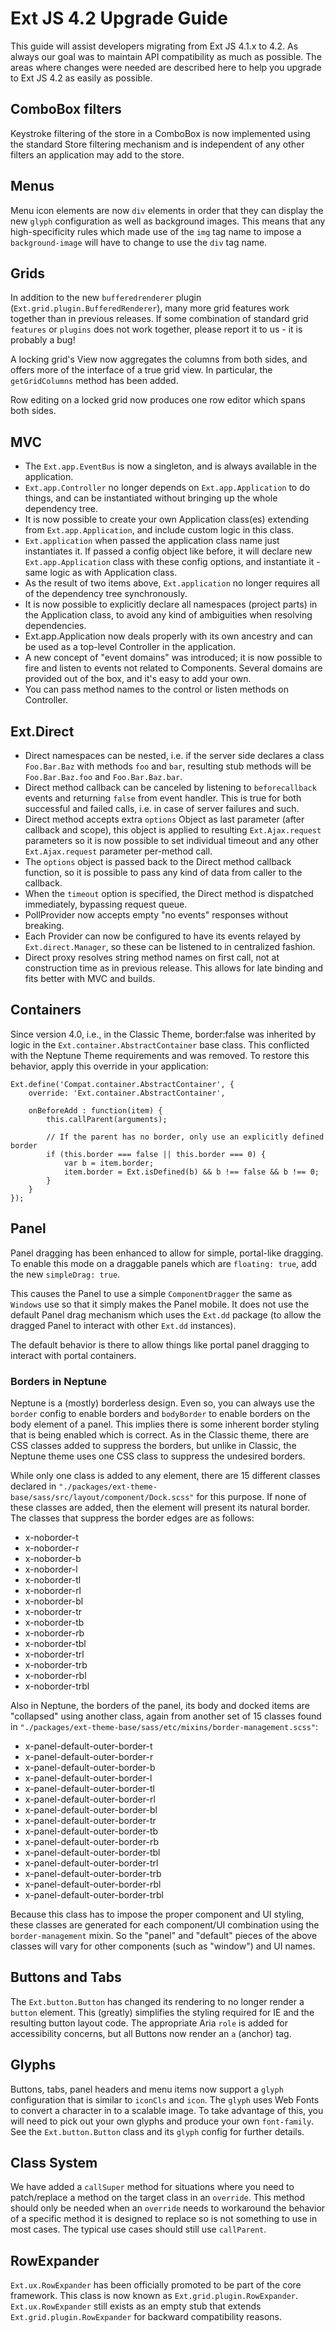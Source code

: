 # Ext JS 4.2 Upgrade Guide

This guide will assist developers migrating from Ext JS 4.1.x to 4.2. As always our goal
was to maintain API compatibility as much as possible. The areas where changes were needed
are described here to help you upgrade to Ext JS 4.2 as easily as possible.

## ComboBox filters

Keystroke filtering of the store in a ComboBox is now implemented using the standard
Store filtering mechanism and is independent of any other filters an application may add
to the store.

## Menus

Menu icon elements are now `div` elements in order that they can display the new `glyph`
configuration as well as background images. This means that any high-specificity rules
which made use of the `img` tag name to impose a `background-image` will have to change
to use the `div` tag name.

## Grids

In addition to the new `bufferedrenderer` plugin (`Ext.grid.plugin.BufferedRenderer`),
many more grid features work together than in previous releases. If some combination of
standard grid `features` or `plugins` does not work together, please report it to us -
it is probably a bug!

A locking grid's View now aggregates the columns from both sides, and offers more of the
interface of a true grid view. In particular, the `getGridColumns` method has been added.

Row editing on a locked grid now produces one row editor which spans both sides.

## MVC

  - The `Ext.app.EventBus` is now a singleton, and is always available in the application.
  - `Ext.app.Controller` no longer depends on `Ext.app.Application` to do things, and can
  be instantiated without bringing up the whole dependency tree.
  - It is now possible to create your own Application class(es) extending from 
  `Ext.app.Application`, and include custom logic in this class.
  - `Ext.application` when passed the application class name just instantiates it. If
  passed a config object like before, it will declare new `Ext.app.Application` class with
  these config options, and instantiate it - same logic as with Application class.
  - As the result of two items above, `Ext.application` no longer requires all of the
  dependency tree synchronously.
  - It is now possible to explicitly declare all namespaces (project parts) in the
  Application class, to avoid any kind of ambiguities when resolving dependencies.
  - Ext.app.Application now deals properly with its own ancestry and can be used as a
  top-level Controller in the application.
  - A new concept of "event domains" was introduced; it is now possible to fire and
  listen to events not related to Components. Several domains are provided out of the box,
  and it's easy to add your own.
  - You can pass method names to the control or listen methods on Controller.

## Ext.Direct

  - Direct namespaces can be nested, i.e. if the server side declares a class
  `Foo.Bar.Baz` with methods `foo` and `bar`, resulting stub methods will be
  `Foo.Bar.Baz.foo` and `Foo.Bar.Baz.bar`.
  - Direct method callback can be canceled by listening to `beforecallback` events and
  returning `false` from event handler. This is true for both successful and failed calls,
  i.e. in case of server failures and such.
  - Direct method accepts extra `options` Object as last parameter (after callback and
  scope), this object is applied to resulting `Ext.Ajax.request` parameters so it is now
  possible to set individual timeout and any other `Ext.Ajax.request` parameter per-method
  call.
  - The `options` object is passed back to the Direct method callback function, so it is
  possible to pass any kind of data from caller to the callback.
  - When the `timeout` option is specified, the Direct method is dispatched immediately,
  bypassing request queue.
  - PollProvider now accepts empty "no events" responses without breaking.
  - Each Provider can now be configured to have its events relayed by `Ext.direct.Manager`,
  so these can be listened to in centralized fashion.
  - Direct proxy resolves string method names on first call, not at construction time as
  in previous release. This allows for late binding and fits better with MVC and builds.

## Containers

Since version 4.0, i.e., in the Classic Theme, border:false was inherited by logic in the
`Ext.container.AbstractContainer` base class. This conflicted with the Neptune Theme
requirements and was removed. To restore this behavior, apply this override in your
application:

    Ext.define('Compat.container.AbstractContainer', {
        override: 'Ext.container.AbstractContainer',

        onBeforeAdd : function(item) {
            this.callParent(arguments);

            // If the parent has no border, only use an explicitly defined border
            if (this.border === false || this.border === 0) {
                var b = item.border;
                item.border = Ext.isDefined(b) && b !== false && b !== 0;
            }
        }
    });

## Panel

Panel dragging has been enhanced to allow for simple, portal-like dragging. To enable this
mode on a draggable panels which are `floating: true`, add the new `simpleDrag: true`.

This causes the Panel to use a simple `ComponentDragger` the same as `Windows` use so
that it simply makes the Panel mobile. It does not use the default Panel drag mechanism
which uses the `Ext.dd` package (to allow the dragged Panel to interact with other
`Ext.dd` instances).

The default behavior is there to allow things like portal panel dragging to interact with
portal containers.

### Borders in Neptune

Neptune is a (mostly) borderless design. Even so, you can always use the `border` config
to enable borders and `bodyBorder` to enable borders on the body element of a panel. This
implies there is some inherent border styling that is being enabled which is correct. As
in the Classic theme, there are CSS classes added to suppress the borders, but unlike in
Classic, the Neptune theme uses one CSS class to suppress the undesired borders.

While only one class is added to any element, there are 15 different classes declared in
`"./packages/ext-theme-base/sass/src/layout/component/Dock.scss"` for this purpose. If
none of these classes are added, then the element will present its natural border. The
classes that suppress the border edges are as follows:

  * x-noborder-t
  * x-noborder-r
  * x-noborder-b
  * x-noborder-l
  * x-noborder-tl
  * x-noborder-rl
  * x-noborder-bl
  * x-noborder-tr
  * x-noborder-tb
  * x-noborder-rb
  * x-noborder-tbl
  * x-noborder-trl
  * x-noborder-trb
  * x-noborder-rbl
  * x-noborder-trbl

Also in Neptune, the borders of the panel, its body and docked items are "collapsed" using
another class, again from another set of 15 classes found in
`"./packages/ext-theme-base/sass/etc/mixins/border-management.scss"`:

  * x-panel-default-outer-border-t
  * x-panel-default-outer-border-r
  * x-panel-default-outer-border-b
  * x-panel-default-outer-border-l
  * x-panel-default-outer-border-tl
  * x-panel-default-outer-border-rl
  * x-panel-default-outer-border-bl
  * x-panel-default-outer-border-tr
  * x-panel-default-outer-border-tb
  * x-panel-default-outer-border-rb
  * x-panel-default-outer-border-tbl
  * x-panel-default-outer-border-trl
  * x-panel-default-outer-border-trb
  * x-panel-default-outer-border-rbl
  * x-panel-default-outer-border-trbl

Because this class has to impose the proper component and UI styling, these classes are
generated for each component/UI combination using the `border-management` mixin. So the
"panel" and "default" pieces of the above classes will vary for other components (such as
"window") and UI names.

## Buttons and Tabs

The `Ext.button.Button` has changed its rendering to no longer render a `button` element.
This (greatly) simplifies the styling required for IE and the resulting button layout code.
The appropriate Aria `role` is added for accessibility concerns, but all Buttons now render
an `a` (anchor) tag.

## Glyphs

Buttons, tabs, panel headers and menu items now support a `glyph` configuration that is
similar to `iconCls` and `icon`. The `glyph` uses Web Fonts to convert a character in to
a scalable image. To take advantage of this, you will need to pick out your own glyphs and
produce your own `font-family`. See the `Ext.button.Button` class and its `glyph` config
for further details.

## Class System

We have added a `callSuper` method for situations where you need to patch/replace a method
on the target class in an `override`. This method should only be needed when an `override`
needs to workaround the behavior of a specific method it is designed to replace so is not
something to use in most cases. The typical use cases should still use `callParent`.

## RowExpander
`Ext.ux.RowExpander` has been officially promoted to be part of the core framework.  This class 
is now known as `Ext.grid.plugin.RowExpander`.  `Ext.ux.RowExpander` still exists as an empty 
stub that extends `Ext.grid.plugin.RowExpander` for backward compatibility reasons.